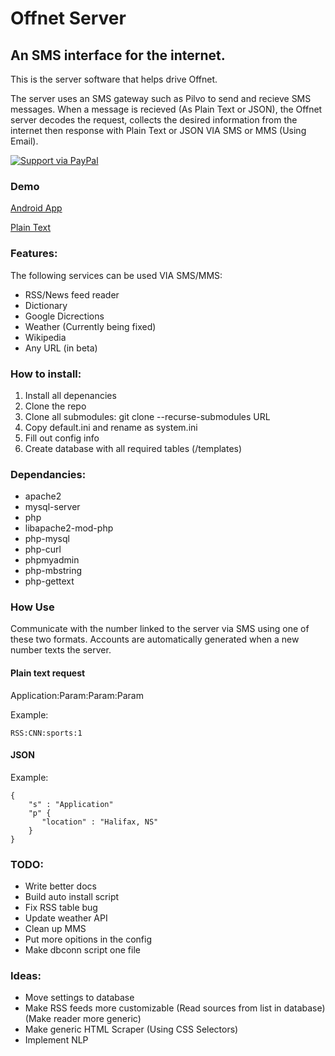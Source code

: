 # Offnet Server

## An SMS interface for the internet.

This is the server software that helps drive Offnet.

The server uses an SMS gateway such as Pilvo to send and recieve SMS messages.
When a message is recieved (As Plain Text or JSON), the Offnet server decodes the request, collects the desired information
from the internet then response with Plain Text or JSON VIA SMS or MMS (Using Email).

[![Support via PayPal](https://cdn.rawgit.com/twolfson/paypal-github-button/1.0.0/dist/button.svg)](https://www.paypal.me/offnet/)

### Demo

[Android App](https://i.imgur.com/LNSiAp3.gif)


[Plain Text](https://i.imgur.com/37hzyeM.gif)

### Features:

The following services can be used VIA SMS/MMS:

*  RSS/News feed reader
*  Dictionary
*  Google Dicrections
*  Weather (Currently being fixed)
*  Wikipedia
*  Any URL (in beta)

### How to install:

1. Install all depenancies
2. Clone the repo
3. Clone all submodules: git clone --recurse-submodules URL
4. Copy default.ini and rename as system.ini
5. Fill out config info
6. Create database with all required tables (/templates)

### Dependancies:

*  apache2
*  mysql-server
*  php
*  libapache2-mod-php
*  php-mysql
*  php-curl
*  phpmyadmin
*  php-mbstring
*  php-gettext


### How Use

Communicate with the number linked to the server via SMS using one of these two formats.
Accounts are automatically generated when a new number texts the server.

#### Plain text request

Application:Param:Param:Param

Example:
```
RSS:CNN:sports:1
```

#### JSON

Example:

```
{
    "s" : "Application"
    "p" {
       "location" : "Halifax, NS"
    }
}
```

### TODO:

*  Write better docs
*  Build auto install script
*  Fix RSS table bug
*  Update weather API
*  Clean up MMS
*  Put more opitions in the config
*  Make dbconn script one file

### Ideas:

*  Move settings to database
*  Make RSS feeds more customizable 
(Read sources from list in database)
(Make reader more generic)
*  Make generic HTML Scraper (Using CSS Selectors)
*  Implement NLP
